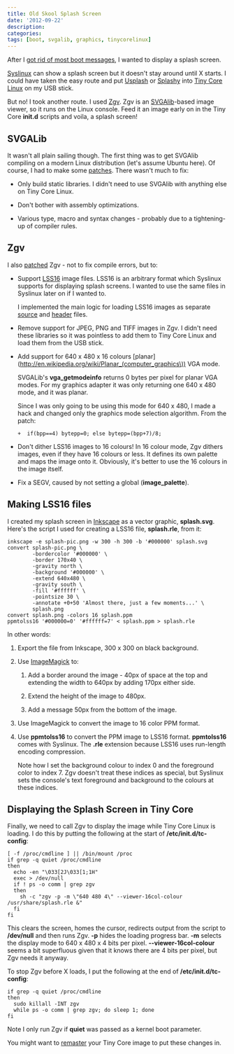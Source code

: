 ```yaml
---
title: Old Skool Splash Screen
date: '2012-09-22'
description:
categories:
tags: [boot, svgalib, graphics, tinycorelinux]
---
```


After I [got rid of most boot messages](/quieter-boot), I wanted to display a
splash screen.

[Syslinux](http://www.syslinux.org) can show a splash screen but it doesn't stay around until X starts.
I could have taken the easy route and put [Usplash](https://launchpad.net/usplash)
or [Splashy](http://alioth.debian.org/projects/splashy/) into [Tiny Core Linux](http://distro.ibiblio.org/tinycorelinux/)
on my USB stick.

But no! I took another route. I used
[Zgv](http://www.svgalib.org/rus/zgv/). Zgv is an [SVGAlib](http://www.svgalib.org)-based image viewer,
so it runs on the Linux console. Feed it an image early on in the Tiny
Core __init.d__ scripts and voila, a splash screen!

SVGALib
-------

It wasn't all plain sailing though. The first thing was to get SVGAlib compiling
on a modern Linux distribution (let's assume Ubuntu here). Of course, I had
to make some [patches](https://gist.github.com/3764135#file_svgalib_1.4.3.patch). There wasn't much to
fix:

- Only build static libraries. I didn't need to use SVGAlib with anything else
  on Tiny Core Linux.

- Don't bother with assembly optimizations.

- Various type, macro and syntax changes - probably due to a tightening-up of
  compiler rules.

Zgv
---

I also [patched](https://gist.github.com/3767626#file_zgv_5.9.patch) Zgv - not to fix compile errors, but to:

-   Support [LSS16](http://www.syslinux.org/wiki/index.php/SYSLINUX#Display_graphic_from_filename:)
    image files. LSS16 is an arbitrary format which Syslinux supports for
    displaying splash screens. I wanted to use the same files in Syslinux later
    on if I wanted to.

    I implemented the main logic for loading LSS16
    images as separate [source](https://gist.github.com/3767626#file_readlss16.c)
    and [header](https://gist.github.com/3767626#file_readlss16.h) files.

- Remove support for JPEG, PNG and TIFF images in Zgv. I didn't need these
  libraries so it was pointless to add them to Tiny Core Linux and load them
  from the USB stick.

- Add support for 640 x 480 x 16 colours [planar](http://en.wikipedia.org/wiki/Planar_(computer_graphics\)) VGA mode. 

    SVGALib's __vga_getmodeinfo__ returns 0 bytes per pixel for planar VGA modes.
    For my graphics adapter it was only returning one 640 x 480 mode, and it was
    planar.

    Since I was only going to be using this mode for 640 x 480, I made a hack
    and changed only the graphics mode selection algorithm. From the patch:

    <pre><code>+  if(bpp==4) bytepp=0; else bytepp=(bpp+7)/8;</code></pre>

- Don't dither LSS16 images to 16 colours! In 16 colour mode, Zgv dithers
  images, even if they have 16 colours or less. It defines its own palette
  and maps the image onto it. Obviously, it's better to use the 16 colours in
  the image itself.

- Fix a SEGV, caused by not setting a global (__image_palette__).

Making LSS16 files
------------------
 
I created my splash screen in [Inkscape](http://inkscape.org) as a vector
graphic, __splash.svg__. Here's the script I used for creating a LSS16 file,
__splash.rle__, from it:

    inkscape -e splash-pic.png -w 300 -h 300 -b '#000000' splash.svg
    convert splash-pic.png \
            -bordercolor '#000000' \
            -border 170x40 \
            -gravity north \
            -background '#000000' \
            -extend 640x480 \
            -gravity south \
            -fill '#ffffff' \
            -pointsize 30 \
            -annotate +0+50 'Almost there, just a few moments...' \
            splash.png
    convert splash.png -colors 16 splash.ppm
    ppmtolss16 '#000000=0' '#ffffff=7' < splash.ppm > splash.rle

In other words:

1. Export the file from Inkscape, 300 x 300 on black background.

2. Use [ImageMagick](http://www.imagemagick.org) to:

    1. Add a border around the image - 40px of space at the top and extending
       the width to 640px by adding 170px either side.

    2. Extend the height of the image to 480px.

    3. Add a message 50px from the bottom of the image.

3. Use ImageMagick to convert the image to 16 color PPM format.

4.  Use __ppmtolss16__ to convert the PPM image to LSS16 format. __ppmtolss16__ comes with Syslinux. 
    The __.rle__ extension because LSS16 uses run-length encoding compression.

    Note how I set the background colour to index 0 and the foreground color to
    index 7. Zgv doesn't treat these indices as special, but Syslinux sets the
    console's text foreground and background to the colours at these indices.

Displaying the Splash Screen in Tiny Core
-----------------------------------------

Finally, we need to call Zgv to display the image while Tiny Core Linux is
loading. I do this by putting the following at the start of
__/etc/init.d/tc-config__:

    [ -f /proc/cmdline ] || /bin/mount /proc
    if grep -q quiet /proc/cmdline
    then
      echo -en "\033[2J\033[1;1H"
      exec > /dev/null
      if ! ps -o comm | grep zgv
      then
        sh -c "zgv -p -m \"640 480 4\" --viewer-16col-colour /usr/share/splash.rle &"
      fi
    fi

This clears the screen, homes the cursor, redirects output from the
script to __/dev/null__ and then runs Zgv. __-p__ hides the loading progress
bar. __-m__ selects the display mode to 640 x 480 x 4 bits per pixel.
__--viewer-16col-colour__ seems a bit superfluous given that it knows there
are 4 bits per pixel, but Zgv needs it anyway.

To stop Zgv before X loads, I put the following at the end of
__/etc/init.d/tc-config__:

    if grep -q quiet /proc/cmdline
    then
      sudo killall -INT zgv
      while ps -o comm | grep zgv; do sleep 1; done
    fi

Note I only run Zgv if __quiet__ was passed as a kernel boot parameter.

You might want to [remaster]( http://wiki.tinycorelinux.net/wiki:remastering)
your Tiny Core image to put these changes in.

